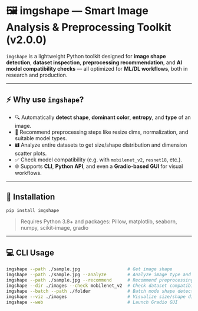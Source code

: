 ﻿# 🖼️ imgshape — Smart Image Analysis & Preprocessing Toolkit (v2.0.0)

`imgshape` is a lightweight Python toolkit designed for **image shape detection**, **dataset inspection**, **preprocessing recommendation**, and **AI model compatibility checks** — all optimized for **ML/DL workflows**, both in research and production.


---

## ⚡️ Why use `imgshape`?

* 🔍 Automatically **detect shape**, **dominant color**, **entropy**, and **type** of an image.
* 🧠 Recommend preprocessing steps like resize dims, normalization, and suitable model types.
* 🖬 Analyze entire datasets to get size/shape distribution and dimension scatter plots.
* ✅ Check model compatibility (e.g. with `mobilenet_v2`, `resnet18`, etc.).
* 🌐 Supports **CLI**, **Python API**, and even a **Gradio-based GUI** for visual workflows.

---


## 🚀 Installation

```bash
pip install imgshape
```

> Requires Python 3.8+ and packages: Pillow, matplotlib, seaborn, numpy, scikit-image, gradio

---

## 💻 CLI Usage

```bash
imgshape --path ./sample.jpg                  # Get image shape
imgshape --path ./sample.jpg --analyze        # Analyze image type and entropy
imgshape --path ./sample.jpg --recommend      # Recommend preprocessing steps
imgshape --dir ./images --check mobilenet_v2  # Check dataset compatibility with a model
imgshape --batch --path ./folder              # Batch mode shape detection
imgshape --viz ./images                       # Visualize size/shape distribution
imgshape --web                                # Launch Gradio GUI
```



